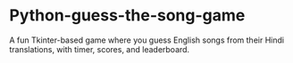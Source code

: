 # Python-guess-the-song-game
A fun Tkinter-based game where you guess English songs from their Hindi translations, with timer, scores, and leaderboard.
